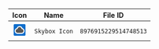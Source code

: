 | Icon | Name | File ID |
| ---  | ---  | ---     |
| ![](Skybox%20Icon.png) | `Skybox Icon` | `8976915229514748513` |
